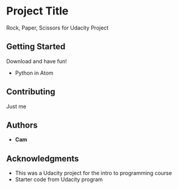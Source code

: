 # Project Title

Rock, Paper, Scissors for Udacity Project

## Getting Started

Download and have fun!

* Python in Atom

## Contributing

Just me

## Authors

* **Cam**

## Acknowledgments

* This was a Udacity project for the intro to programming course
* Starter code from Udacity program
